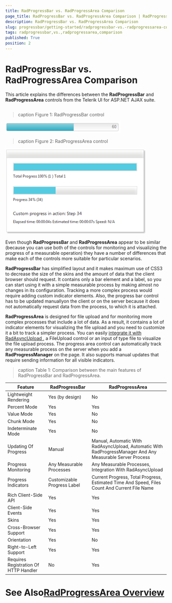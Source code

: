 ```yaml
---
title: RadProgressBar vs. RadProgressArea Comparison
page_title: RadProgressBar vs. RadProgressArea Comparison | RadProgressBar for ASP.NET AJAX Documentation
description: RadProgressBar vs. RadProgressArea Comparison
slug: progressbar/getting-started/radprogressbar-vs.-radprogressarea-comparison
tags: radprogressbar,vs.,radprogressarea,comparison
published: True
position: 2
---
```


# RadProgressBar vs. RadProgressArea Comparison



This article explains the differences between the **RadProgressBar** and **RadProgressArea** controls from the Telerik UI for ASP.NET AJAX suite.

## 
>caption Figure 1: RadProgressBar control

![progress-bar-control](images/progress-bar-control.png)
>caption Figure 2: RadProgressArea control

![progress-area-control](images/progress-area-control.png)

Even though **RadProgressBar** and **RadProgressArea** appear to be similar (because you can use both of the controls for monitoring and visualizing the progress of a measurable operation) they have a number of differences that make each of the controls more suitable for particular scenarios.

**RadProgressBar** has simplified layout and it makes maximum use of CSS3 to decrease the size of the skins and the amount of data that the client browser should request. It contains only a bar element and a label, so you can start using it with a simple measurable process by making almost no changes in its configuration. Tracking a more complex process would require adding custom indicator elements. Also, the progress bar control has to be updated manuallyon the client or on the server because it does not automatically request data from the process, to which it is attached.

**RadProgressArea** is designed for file upload and for monitoring more complex processes that include a lot of data. As a result, it contains a lot of indicator elements for visualizing the file upload and you need to customize it a bit to track a simpler process. You can easily [ integrate it with RadAsyncUpload ](http://demos.telerik.com/aspnet-ajax/progressarea/examples/asyncuploadintegration/defaultcs.aspx), a FileUpload control or an input of type file to visualize the file upload process. The progress area control can automatically track any measurable process on the server when you add a **RadProgressManager** on the page. It also supports manual updates that require sending information for all visible indicators.


>caption Table 1: Comparison between the main features of RadProgressBar and RadProgressArea.

|  **Feature**  |  **RadProgressBar**  |  **RadProgressArea**  |
| ------ | ------ | ------ |
|Lightweight Rendering|Yes (by design)|No|
|Percent Mode|Yes|Yes|
|Value Mode|Yes|No|
|Chunk Mode|Yes|No|
|Indeterminate Mode|Yes|No|
|Updating Of Progress|Manual|Manual, Automatic With RadAsyncUpload, Automatic With RadProgressManager And Any Measurable Server Process|
|Progress Monitoring|Any Measurable Processes|Any Measurable Processes, Integration With RadAsyncUpload|
|Progress Indicators|Customizable Progress Label|Current Progress, Total Progress, Estimated Time And Speed, Files Count And Current File Name|
|Rich Client-Side API|Yes|Yes|
|Client-Side Events|Yes|Yes|
|Skins|Yes|Yes|
|Cross-Browser Support|Yes|Yes|
|Orientation|Yes|No|
|Right-to-Left Support|Yes|Yes|
|Requires Registration Of HTTP Handler|No|Yes|

# See Also[RadProgressArea Overview](a0a1240a-48ec-41ee-8612-b624ab50bc82)
